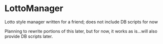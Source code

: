 # LottoManager
Lotto style manager written for a friend; does not include DB scripts for now

Planning to rewrite portions of this later, but for now, it works as is...will also provide DB scripts later.
